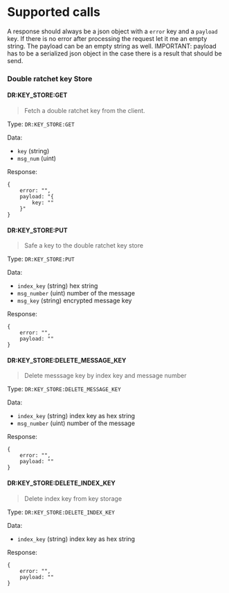 # Supported calls

A response should always be a json object with a `error` key and a `payload` key.
If there is no error after processing the request let it me an empty string. The payload can be an empty string as well.
IMPORTANT: payload has to be a serialized json object in the case there is a result that should be send.

### Double ratchet key Store

#### DR:KEY_STORE:GET
> Fetch a double ratchet key from the client.

Type: `DR:KEY_STORE:GET`

Data:
- `key` (string)
- `msg_num` (uint)

Response:

```
{
    error: "",
    payload: "{
        key: ""
    }"
}
```

#### DR:KEY_STORE:PUT
> Safe a key to the double ratchet key store

Type: `DR:KEY_STORE:PUT`

Data:
- `index_key` (string) hex string
- `msg_number` (uint) number of the message
- `msg_key` (string) encrypted message key

Response:

```
{
    error: "",
    payload: ""
}
```

#### DR:KEY_STORE:DELETE_MESSAGE_KEY
> Delete messsage key by index key and message number

Type: `DR:KEY_STORE:DELETE_MESSAGE_KEY`

Data:
- `index_key` (string) index key as hex string
- `msg_number` (uint) number of the message

Response:
```
{
    error: "",
    payload: ""
}
```

#### DR:KEY_STORE:DELETE_INDEX_KEY
> Delete index key from key storage

Type: `DR:KEY_STORE:DELETE_INDEX_KEY`

Data:
- `index_key` (string) index key as hex string

Response:
```
{
    error: "",
    payload: ""
}
```